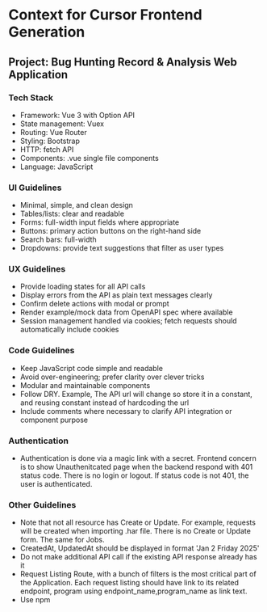 # Context for Cursor Frontend Generation

## Project: Bug Hunting Record & Analysis Web Application

### Tech Stack

* Framework: Vue 3 with Option API
* State management: Vuex
* Routing: Vue Router
* Styling: Bootstrap
* HTTP: fetch API
* Components: .vue single file components
* Language: JavaScript

### UI Guidelines

* Minimal, simple, and clean design
* Tables/lists: clear and readable
* Forms: full-width input fields where appropriate
* Buttons: primary action buttons on the right-hand side
* Search bars: full-width
* Dropdowns: provide text suggestions that filter as user types

### UX Guidelines

* Provide loading states for all API calls
* Display errors from the API as plain text messages clearly
* Confirm delete actions with modal or prompt
* Render example/mock data from OpenAPI spec where available
* Session management handled via cookies; fetch requests should automatically include cookies

### Code Guidelines

* Keep JavaScript code simple and readable
* Avoid over-engineering; prefer clarity over clever tricks
* Modular and maintainable components
* Follow DRY. Example, The API url will change so store it in a constant, and reusing constant instead of hardcoding the url
* Include comments where necessary to clarify API integration or component purpose


### Authentication
* Authentication is done via a magic link with a secret. Frontend concern is to show Unauthenitcated page when the backend respond with 401 status code. There is no login or logout. If status code is not 401, the user is authenticated.

### Other Guidelines
* Note that not all resource has Create or Update. For example, requests will be created when importing .har file. There is no Create or Update form. The same for Jobs.
* CreatedAt, UpdatedAt should be displayed in format 'Jan 2 Friday 2025'
* Do not make additional API call if the existing API response already has it
* Request Listing Route, with a bunch of filters is the most critical part of the Application. Each request listing should have link to its related endpoint, program using endpoint_name,program_name as link text.
* Use npm
